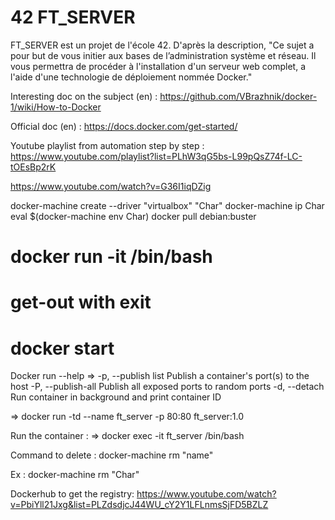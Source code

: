 # 42 FT_SERVER

FT_SERVER est un projet de l'école 42. D'après la description, "Ce sujet a pour but de vous initier aux bases de l’administration système et réseau. Il vous permettra de procéder à l'installation d'un serveur web complet, a l'aide d'une technologie de déploiement nommée Docker."

Interesting doc on the subject (en) :
https://github.com/VBrazhnik/docker-1/wiki/How-to-Docker

Official doc (en) :
https://docs.docker.com/get-started/ 

Youtube playlist from automation step by step :
https://www.youtube.com/playlist?list=PLhW3qG5bs-L99pQsZ74f-LC-tOEsBp2rK

https://www.youtube.com/watch?v=G36I1iqDZig

docker-machine create --driver "virtualbox" "Char"
docker-machine ip Char
eval $(docker-machine env Char)
docker pull debian:buster
# docker run -it <imageID> /bin/bash
# get-out with exit
# docker start <imageID>

Docker run --help 
=> -p, --publish list                   Publish a container's port(s) to the host
   -P, --publish-all                    Publish all exposed ports to random ports
   -d, --detach                         Run container in background and print container ID

=> docker run -td --name ft_server -p 80:80 ft_server:1.0

Run the container :
=> docker exec -it ft_server /bin/bash

Command to delete :
docker-machine rm "name"


Ex :
docker-machine rm "Char"

Dockerhub to get the registry: 
https://www.youtube.com/watch?v=PbiYll21Jxg&list=PLZdsdjcJ44WU_cY2Y1LFLnmsSjFD5BZLZ
